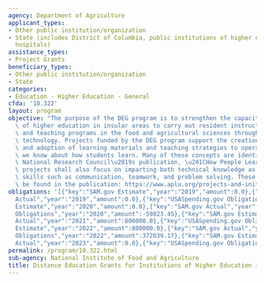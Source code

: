 ```yaml
---
agency: Department of Agriculture
applicant_types:
- Other public institution/organization
- State (includes District of Columbia, public institutions of higher education and
  hospitals)
assistance_types:
- Project Grants
beneficiary_types:
- Other public institution/organization
- State
categories:
- Education - Higher Education - General
cfda: '10.322'
layout: program
objective: "The purpose of the DEG program is to strengthen the capacity of institutions\
  \ of higher education in insular areas to carry out resident instruction, curriculum,\
  \ and teaching programs in the food and agricultural sciences through distance education\
  \ technology. Projects funded by the DEG program support the creation, adaptation,\
  \ and adoption of learning materials and teaching strategies to operationalize what\
  \ we know about how students learn. Many of these concepts are identified in the\
  \ National Research Council\u2019s publication, \u201CHow People Learn.\u201D DEG-funded\
  \ projects shall also focus on imparting both technical knowledge as well employability\
  \ skills such as communication, teamwork, and problem solving. These concepts can\
  \ be found in the publication: https://www.aplu.org/projects-and-initiatives/agriculture-human-sciences-and-natural-resources/employability-skills-in-agriculture/index.html."
obligations: '[{"key":"SAM.gov Estimate","year":"2019","amount":0.0},{"key":"SAM.gov
  Actual","year":"2019","amount":0.0},{"key":"USASpending.gov Obligations","year":"2019","amount":789498.43},{"key":"SAM.gov
  Estimate","year":"2020","amount":0.0},{"key":"SAM.gov Actual","year":"2020","amount":800000.0},{"key":"USASpending.gov
  Obligations","year":"2020","amount":-59823.45},{"key":"SAM.gov Estimate","year":"2021","amount":800000.0},{"key":"SAM.gov
  Actual","year":"2021","amount":800000.0},{"key":"USASpending.gov Obligations","year":"2021","amount":654027.91},{"key":"SAM.gov
  Estimate","year":"2022","amount":800000.0},{"key":"SAM.gov Actual","year":"2022","amount":800000.0},{"key":"USASpending.gov
  Obligations","year":"2022","amount":372039.17},{"key":"SAM.gov Estimate","year":"2023","amount":800000.0},{"key":"SAM.gov
  Actual","year":"2023","amount":0.0},{"key":"USASpending.gov Obligations","year":"2023","amount":-64235.52}]'
permalink: /program/10.322.html
sub-agency: National Institute of Food and Agriculture
title: Distance Education Grants for Institutions of Higher Education in Insular Areas
---
```

